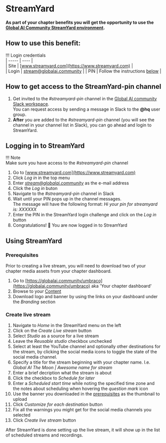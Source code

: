 # StreamYard

**As part of your chapter benefits you will get the opportunity to use the [Global AI Community StreamYard environment](https://www.streamyard.com).**

## How to use this benefit:

!!! Login credentials  
    | ----- | ---- |  
    | Site  | [www.streamyard.com](https://www.streamyard.com) |  
    | Login | stream@globalai.community |
    | PIN   | Follow the instructions [below](#how-to-get-access-to-the-streamyard-pin-channel) |

## How to get access to the StreamYard-pin channel

1. Get invited to the *#streamyard-pin* channel in the [Global AI community Slack workspace](slack.md).  
You can request access by sending a message in Slack to the **@hq** user group.
2. **After** you are added to the *#streamyard-pin* channel (you will see the channel in your channel list in Slack), you can go ahead and login to StreamYard.

## Logging in to StreamYard
!!! Note  
    Make sure you have access to the *#streamyard-pin* channel  

1. Go to [www.streamyard.com](https://www.streamyard.com)
2. Click *Log in* in the top menu
3. Enter *stream@globalai.community* as the e-mail address
4. Click the *Log in* buton
5. Navigate to the *#streamyard-pin* channel in Slack
6. Wait until your PIN pops up in the channel messages.  
The message will have the following format: *Hi your pin for streamyard is: XXXXXX*
7. Enter the PIN in the StreamYard login challenge and click on the *Log in* button
8. Congratulations! 🎉 You are now logged in to StreamYard

## Using StreamYard

### Prerequisites
Prior to creating a live stream, you will need to download two of your chapter media assets from your chapter dashboard.
1. Go to [https://globalai.community/umbraco](https://globalai.community/umbraco) aka 'Your chapter dashboard' 
2. Browse to your [Content](https://globalai.community/umbraco#/content)
3. Download logo and banner by using the links on your dashboard under the *Branding* section

### Create live stream
1. Navigate to *Home* in the StreamYard menu on the left 
2. Click on the *Create Live stream* button
3. Select *Studio* as a source for a live stream
4. Leave the *Reusable studio* checkbox unchecked
5. Select at least the YouTube channel and optionally other destinations for the stream, by clicking the social media icons to toggle the state of the social media channel.
6. Specify a title for the stream beginning with your chapter name. I.e. *Global AI The Moon | Awesome name for stream*
7. Enter a brief decription what the stream is about
8. Click the checkbox to *Schedule for later*
9. Enter a *Scheduled start time* while noting the specified time zone and the notes about scheduling when hovering the *question mark* icon
10. Use the banner you downloaded in the [prerequisites](#prerequisites) as the thumbnail to upload
11. Click *Customize for each destination* button
12. Fix all the warnings you might get for the social media channels you selected
13. Click *Create live stream* button 

After StreamYard is done setting up the live stream, it will show up in the list of scheduled streams and recordings.





